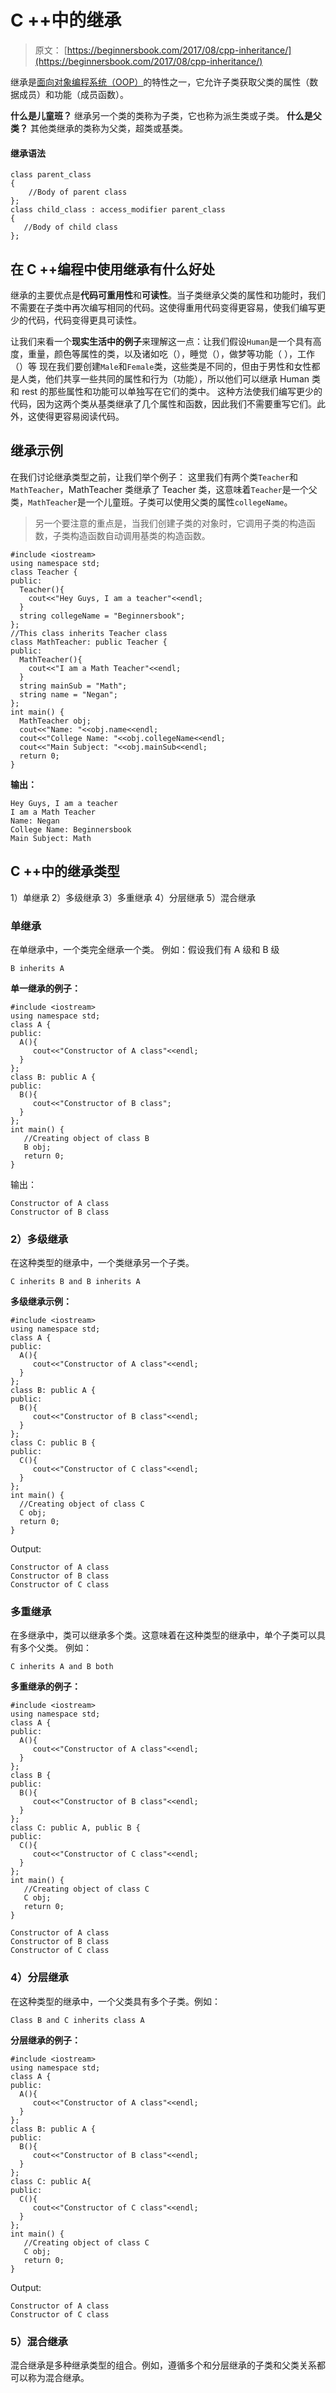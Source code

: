 # C ++中的继承

> 原文： [https://beginnersbook.com/2017/08/cpp-inheritance/](https://beginnersbook.com/2017/08/cpp-inheritance/)

继承是[面向对象编程系统（OOP）](https://beginnersbook.com/2017/08/cpp-oops-concepts/)的特性之一，它允许子类获取父类的属性（数据成员）和功能（成员函数）。

**什么是儿童班？**
继承另一个类的类称为子类，它也称为派生类或子类。
**什么是父类？**
其他类继承的类称为父类，超类或基类。

#### 继承语法

```
class parent_class
{
    //Body of parent class
};
class child_class : access_modifier parent_class
{
   //Body of child class
};

```

## 在 C ++编程中使用继承有什么好处

继承的主要优点是**代码可重用性**和**可读性**。当子类继承父类的属性和功能时，我们不需要在子类中再次编写相同的代码。这使得重用代码变得更容易，使我们编写更少的代码，代码变得更具可读性。

让我们来看一个**现实生活中的例子**来理解这一点：让我们假设`Human`是一个具有高度，重量，颜色等属性的类，以及诸如吃（），睡觉（），做梦等功能（ ），工作（）等
现在我们要创建`Male`和`Female`类，这些类是不同的，但由于男性和女性都是人类，他们共享一些共同的属性和行为（功能），所以他们可以继承 Human 类和 rest 的那些属性和功能可以单独写在它们的类中。
这种方法使我们编写更少的代码，因为这两个类从基类继承了几个属性和函数，因此我们不需要重写它们。此外，这使得更容易阅读代码。

## 继承示例

在我们讨论继承类型之前，让我们举个例子：
这里我们有两个类`Teacher`和`MathTeacher`，MathTeacher 类继承了 Teacher 类，这意味着`Teacher`是一个父类，`MathTeacher`是一个儿童班。子类可以使用父类的属性`collegeName`。

> 另一个要注意的重点是，当我们创建子类的对象时，它调用子类的构造函数，子类构造函数自动调用基类的构造函数。

```
#include <iostream>
using namespace std;
class Teacher {
public:
  Teacher(){
    cout<<"Hey Guys, I am a teacher"<<endl;
  }
  string collegeName = "Beginnersbook";
};
//This class inherits Teacher class
class MathTeacher: public Teacher {
public:
  MathTeacher(){
    cout<<"I am a Math Teacher"<<endl;
  }
  string mainSub = "Math";
  string name = "Negan";
};
int main() {
  MathTeacher obj;
  cout<<"Name: "<<obj.name<<endl;
  cout<<"College Name: "<<obj.collegeName<<endl;
  cout<<"Main Subject: "<<obj.mainSub<<endl;
  return 0;
}
```

**输出：**

```
Hey Guys, I am a teacher
I am a Math Teacher
Name: Negan
College Name: Beginnersbook
Main Subject: Math
```

## C ++中的继承类型

1）单继承
2）多级继承
3）多重继承
4）分层继承
5）混合继承

### 单继承

在单继承中，一个类完全继承一个类。
例如：假设我们有 A 级和 B 级

```
B inherits A
```

**单一继承的例子：**

```
#include <iostream>
using namespace std;
class A {
public:
  A(){
     cout<<"Constructor of A class"<<endl;
  }
};
class B: public A {
public:
  B(){
     cout<<"Constructor of B class";
  }
};
int main() {
   //Creating object of class B
   B obj;
   return 0;
}
```

输出：

```
Constructor of A class
Constructor of B class
```

### 2）多级继承

在这种类型的继承中，一个类继承另一个子类。

```
C inherits B and B inherits A
```

**多级继承示例：**

```
#include <iostream>
using namespace std;
class A {
public:
  A(){
     cout<<"Constructor of A class"<<endl;
  }
};
class B: public A {
public:
  B(){
     cout<<"Constructor of B class"<<endl;
  }
};
class C: public B {
public:
  C(){
     cout<<"Constructor of C class"<<endl;
  }
};
int main() {
  //Creating object of class C
  C obj;
  return 0;
}
```

Output:

```
Constructor of A class
Constructor of B class
Constructor of C class
```

### 多重继承

在多继承中，类可以继承多个类。这意味着在这种类型的继承中，单个子类可以具有多个父类。
例如：

```
C inherits A and B both
```

**多重继承的例子：**

```
#include <iostream>
using namespace std;
class A {
public:
  A(){
     cout<<"Constructor of A class"<<endl;
  }
};
class B {
public:
  B(){
     cout<<"Constructor of B class"<<endl;
  }
};
class C: public A, public B {
public:
  C(){
     cout<<"Constructor of C class"<<endl;
  }
};
int main() {
   //Creating object of class C
   C obj;
   return 0;
}
```

```
Constructor of A class
Constructor of B class
Constructor of C class
```

### 4）分层继承

在这种类型的继承中，一个父类具有多个子类。例如：

```
Class B and C inherits class A
```

**分层继承的例子：**

```
#include <iostream>
using namespace std;
class A {
public:
  A(){
     cout<<"Constructor of A class"<<endl;
  }
};
class B: public A {
public:
  B(){ 
     cout<<"Constructor of B class"<<endl;
  }
};
class C: public A{
public:
  C(){
     cout<<"Constructor of C class"<<endl;
  }
};
int main() {
   //Creating object of class C
   C obj;
   return 0;
}
```

Output:

```
Constructor of A class
Constructor of C class
```

### 5）混合继承

混合继承是多种继承类型的组合。例如，遵循多个和分层继承的子类和父类关系都可以称为混合继承。